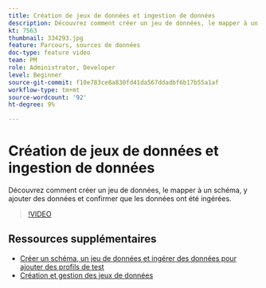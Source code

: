```yaml
---
title: Création de jeux de données et ingestion de données
description: Découvrez comment créer un jeu de données, le mapper à un schéma, y ajouter des données et confirmer que les données ont été ingérées.
kt: 7563
thumbnail: 334293.jpg
feature: Parcours, sources de données
doc-type: feature video
team: PM
role: Administrator, Developer
level: Beginner
source-git-commit: f10e783ce8a830fd41da567ddadbf6b17b55a1af
workflow-type: tm+mt
source-wordcount: '92'
ht-degree: 9%

---
```



# Création de jeux de données et ingestion de données

Découvrez comment créer un jeu de données, le mapper à un schéma, y ajouter des données et confirmer que les données ont été ingérées.

>[!VIDEO](https://video.tv.adobe.com/v/334293?quality=12)

## Ressources supplémentaires

* [Créer un schéma, un jeu de données et ingérer des données pour ajouter des profils de test](https://experienceleague.adobe.com/docs/journey-optimizer/using/orchestrate-journeys/about-journeys/creating-test-profiles.html)
* [Création et gestion des jeux de données](https://experienceleague.adobe.com/docs/experience-platform/catalog/datasets/user-guide.html?lang=fr)
